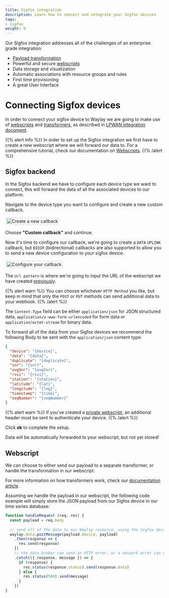 ```yaml
---
title: Sigfox integration
description: Learn how to connect and integrate your Sigfox devices
tags:
- sigfox
weight: 9
---
```


<style>
	img { border: solid 5px #f2f2f3; }
</style>

Our Sigfox integration addresses all of the challenges of an enterprise grade integration:

* [Payload transformation](features/transformers) 
* Powerful and secure [webscripts](features/webscripts)
* Data storage and visualization 
* Automatic associations with resource groups and rules
* First time provisioning
* A great User Interface

# Connecting Sigfox devices
In order to connect your sigfox device to Waylay we are going to make use of [webscripts](features/webscripts) and [transformers](features/transformers), as described in [LPWAN integration document](features/lpwan/).

{{% alert info %}}
In order to set up the Sigfox integration we first have to create a new webscript where we will forward our data to. For a comprehensive tutorial, check our documentation on [Webscripts](https://docs.waylay.io/features/webscripts/).
{{% /alert %}}

## Sigfox backend

In the Sigfox backend we have to configure each device type we want to connect, this will forward the data of all the associated devices to our platform.

Navigate to the device type you want to configure and create a new custom callback.

![Create a new callback](/features/sigfox/create_new_callback.png)

Choose **"Custom callback"** and continue.

Now it's time to configure our callback, we're going to create a `DATA` `UPLINK` callback, but `BIDIR` (bidirectional) callbacks are also supported to allow you to send a new device configuration to your sigfox device.

![Configure your callback](/features/sigfox/configuration.png)

The `Url pattern` is where we're going to input the URL of the webscript we have created [previously](/features/sigfox#connecting-sigfox-devices).

{{% alert warn %}}
You can choose whichever `HTTP Method` you like, but keep in mind that only the `POST` or `PUT` methods can send additional data to your webhook.
{{% /alert %}}

The `Content-Type` field can be either `application/json` for JSON structured data, `application/x-www-form-urlencoded` for form data or `application/octet-stream` for binary data.

To forward all of the data from your Sigfox devices we recommend the following Body to be sent with the `application/json` content type:

```json
{
  "device": "{device}",
  "data": "{data}",
  "duplicate": "{duplicate}",
  "snr": "{snr}",
  "avgSnr": "{avgSnr}",
  "rssi": "{rssi}",
  "station": "{station}",
  "latitude": "{lat}",
  "longitude": "{lng}",
  "timestamp": "{time}",
  "seqNumber": "{seqNumber}"
}
```

{{% alert warn %}}
If you've created a [private webscript](/features/webscripts/#authentication-making-the-webscript-private), an additional header must be sent to authenticate your device.
{{% /alert %}}

Click **ok** to complete the setup. 

Data will be automatically forwarded to your webscript, but not yet stored!

## Webscript

We can choose to either send our payload to a separate transformer, or handle the transformation in our webscript.

For more information on how transformers work, check our [documentation article](https://docs.waylay.io/features/transformers/).

Assuming we handle the payload in our webscript, the following code example will simply store the JSON payload from our Sigfox device in our time series database:

```javascript
function handleRequest (req, res) {
  const payload = req.body
  
  // send all of the data to our Waylay resource, using the Sigfox device ID
  waylay.data.postMessage(payload.device, payload)
    .then(response => {
      res.send(response)
    })
    // the data broker can send an HTTP error, or a network error can occur!
    .catch(({ response, message }) => {
      if (response) {
        res.status(response.status).send(response.data)
      } else {
        res.status(500).send(message)
      }
    })
}
```

